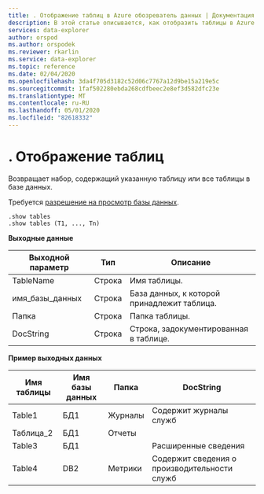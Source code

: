```yaml
---
title: . Отображение таблиц в Azure обозреватель данных | Документация Майкрософт
description: В этой статье описывается, как отобразить таблицы в Azure обозреватель данных.
services: data-explorer
author: orspod
ms.author: orspodek
ms.reviewer: rkarlin
ms.service: data-explorer
ms.topic: reference
ms.date: 02/04/2020
ms.openlocfilehash: 3da4f705d3182c52d06c7767a12d9be15a219e5c
ms.sourcegitcommit: 1faf502280ebda268cdfbeec2e8ef3d582dfc23e
ms.translationtype: MT
ms.contentlocale: ru-RU
ms.lasthandoff: 05/01/2020
ms.locfileid: "82618332"
---
```

# <a name="show-tables"></a>. Отображение таблиц

Возвращает набор, содержащий указанную таблицу или все таблицы в базе данных.

Требуется [разрешение на просмотр базы данных](../management/access-control/role-based-authorization.md).

```kusto
.show tables
.show tables (T1, ..., Tn)
```

**Выходные данные**

|Выходной параметр |Тип |Описание
|---|---|---
|TableName  |Строка |Имя таблицы.
|имя_базы_данных  |Строка |База данных, к которой принадлежит таблица.
|Папка |Строка |Папка таблицы.
|DocString |Строка |Строка, задокументированная в таблице.

**Пример выходных данных**

|Имя таблицы |Имя базы данных |Папка | DocString
|---|---|---|---
|Table1 |БД1 |Журналы |Содержит журналы служб
|Таблица_2 |БД1 | Отчеты |
|Table3 |БД1 | | Расширенные сведения |
|Table4 |DB2 | Метрики| Содержит сведения о производительности служб
